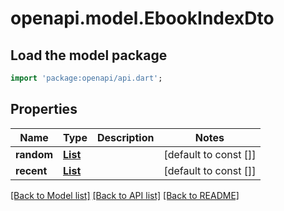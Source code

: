 # openapi.model.EbookIndexDto

## Load the model package
```dart
import 'package:openapi/api.dart';
```

## Properties
Name | Type | Description | Notes
------------ | ------------- | ------------- | -------------
**random** | [**List<EbookDto>**](EbookDto.md) |  | [default to const []]
**recent** | [**List<EbookDto>**](EbookDto.md) |  | [default to const []]

[[Back to Model list]](../README.md#documentation-for-models) [[Back to API list]](../README.md#documentation-for-api-endpoints) [[Back to README]](../README.md)



